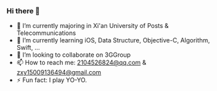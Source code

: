 ### Hi there 👋

<!--
**Jaxon7Cheung/Jaxon7Cheung** is a ✨ _special_ ✨ repository because its `README.md` (this file) appears on your GitHub profile.

- 🔭 I’m currently majoring in Xi'an University of Posts & Telecommunications ...
- 🌱 I’m currently learning iOS, Data Structure, Objective-C, Algorithm, Swift...
- 👯 I’m looking to collaborate on ...
- 🤔 I’m looking for help with ...
- 💬 Ask me about ...
- 📫 How to reach me: 2104526824@qq.com & zxy15009136494@gmail.com
- 😄 Pronouns: ...
- ⚡ Fun fact: I play YO-YO.
Here are some ideas to get you started:

-->

- 🔭 I’m currently majoring in Xi'an University of Posts & Telecommunications
- 🌱 I’m currently learning iOS, Data Structure, Objective-C, Algorithm, Swift, ...
- 👯 I’m looking to collaborate on 3GGroup
- 📫 How to reach me: 2104526824@qq.com & zxy15009136494@gmail.com
- ⚡ Fun fact: I play YO-YO.

